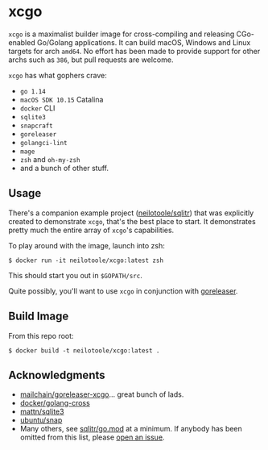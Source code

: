 # xcgo
`xcgo` is a maximalist builder image for cross-compiling and
releasing CGo-enabled Go/Golang applications. It can build
macOS, Windows and Linux targets for arch `amd64`.
No effort has been made to provide support for other
archs such as `386`, but pull requests are welcome.

`xcgo` has what gophers crave:

- `go 1.14`
- `macOS SDK 10.15` Catalina
- `docker` CLI
- `sqlite3`
- `snapcraft`
- `goreleaser`
- `golangci-lint`
- `mage`
- `zsh` and `oh-my-zsh`
- and a bunch of other stuff.

## Usage
There's a companion example project ([neilotoole/sqlitr](https://github.com/neilotoole/sqlitr)) that was explicitly created to demonstrate `xcgo`, that's the best place to start. It demonstrates pretty much the entire array of `xcgo`'s capabilities.

To play around with the image, launch into zsh:

```shell script
$ docker run -it neilotoole/xcgo:latest zsh
```

This should start you out in `$GOPATH/src`.

Quite possibly, you'll want to use `xcgo` in conjunction 
with [goreleaser](http://goreleaser.com).

## Build Image
From this repo root:

```shell script
$ docker build -t neilotoole/xcgo:latest .
```

## Acknowledgments

- [mailchain/goreleaser-xcgo](https://github.com/mailchain/goreleaser-xcgo)... great bunch of lads.
- [docker/golang-cross](https://github.com/docker/golang-cross)
- [mattn/sqlite3](https://github.com/mattn/sqlite3)
- [ubuntu/snap](https://hub.docker.com/r/snapcore/snapcraft)
- Many others, see [sqlitr/go.mod](https://github.com/neilotoole/sqlitr/blob/master/go.mod) at a minimum. If anybody has been omitted from this list, please [open an issue](https://github.com/neilotoole/xcgo/issues/new).
